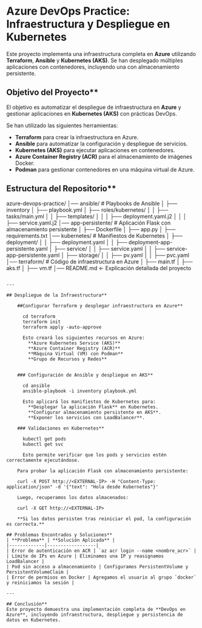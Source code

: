 # **Azure DevOps Practice: Infraestructura y Despliegue en Kubernetes**

Este proyecto implementa una infraestructura completa en **Azure** utilizando **Terraform**, **Ansible** y **Kubernetes (AKS)**. 
Se han desplegado múltiples aplicaciones con contenedores, incluyendo una con almacenamiento persistente.

## Objetivo del Proyecto**
El objetivo es automatizar el despliegue de infraestructura en **Azure** y gestionar aplicaciones en **Kubernetes (AKS)** con prácticas DevOps. 

Se han utilizado las siguientes herramientas:
- **Terraform** para crear la infraestructura en Azure.
- **Ansible** para automatizar la configuración y despliegue de servicios.
- **Kubernetes (AKS)** para ejecutar aplicaciones en contenedores.
- **Azure Container Registry (ACR)** para el almacenamiento de imágenes Docker.
- **Podman** para gestionar contenedores en una máquina virtual de Azure.

## Estructura del Repositorio**

azure-devops-practice/
│── ansible/                  # Playbooks de Ansible
│   ├── inventory
│   ├── playbook.yml
│   ├── roles/kubernetes/
│   │   ├── tasks/main.yml
│   │   ├── templates/
│   │   │   ├── deployment.yaml.j2
│   │   │   ├── service.yaml.j2
│── app-persistente/          # Aplicación Flask con almacenamiento persistente
│   ├── Dockerfile
│   ├── app.py
│   ├── requirements.txt
│── kubernetes/               # Manifiestos de Kubernetes
│   ├── deployment/
│   │   ├── deployment.yaml
│   │   ├── deployment-app-persistente.yaml
│   ├── service/
│   │   ├── service.yaml
│   │   ├── service-app-persistente.yaml
│   ├── storage/
│   │   ├── pv.yaml
│   │   ├── pvc.yaml
│── terraform/                # Código de infraestructura en Azure
│   ├── main.tf
│   ├── aks.tf
│   ├── vm.tf
│── README.md  ←  Explicación detallada del proyecto
```

---

## Despliegue de la Infraestructura**

    ##Configurar Terraform y desplegar infraestructura en Azure**

      cd terraform
      terraform init
      terraform apply -auto-approve

      Esto creará los siguientes recursos en Azure:
        **Azure Kubernetes Service (AKS)**
        **Azure Container Registry (ACR)**
        **Máquina Virtual (VM) con Podman**
        **Grupo de Recursos y Redes**


    ### Configuración de Ansible y despliegue en AKS**

      cd ansible
      ansible-playbook -i inventory playbook.yml

      Esto aplicará los manifiestos de Kubernetes para:
        **Desplegar la aplicación Flask** en Kubernetes.
        **Configurar almacenamiento persistente en AKS**.
        **Exponer los servicios con LoadBalancer**.

    ### Validaciones en Kubernetes**

      kubectl get pods
      kubectl get svc

      Esto permite verificar que los pods y servicios estén correctamente ejecutándose.

    Para probar la aplicación Flask con almacenamiento persistente:

    curl -X POST http://<EXTERNAL-IP> -H "Content-Type: application/json" -d '{"text": "Hola desde Kubernetes"}'

    Luego, recuperamos los datos almacenados:

    curl -X GET http://<EXTERNAL-IP>

    **Si los datos persisten tras reiniciar el pod, la configuración es correcta.**

## Problemas Encontrados y Soluciones**
| **Problema** | **Solución Aplicada** |
|-------------|------------------|
| Error de autenticación en ACR | `az acr login --name <nombre_acr>` |
| Límite de IPs en Azure | Eliminamos una IP y reasignamos LoadBalancer |
| Pod sin acceso a almacenamiento | Configuramos PersistentVolume y PersistentVolumeClaim |
| Error de permisos en Docker | Agregamos el usuario al grupo `docker` y reiniciamos la sesión |

---

## Conclusión**
Este proyecto demuestra una implementación completa de **DevOps en Azure**, incluyendo infraestructura, despliegue y persistencia de datos en Kubernetes.



